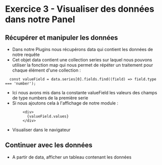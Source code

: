 # Exercice 3 - Visualiser des données dans notre Panel

## Récupérer et manipuler les données

* Dans notre Plugins nous récupérons data qui contient les données de notre requête
* Cet objet data contient une collection series sur laquel nous pouvons utiliser la fonction map qui nous permet de répéter un traitement pour chaque élément d'une collection :
```
  const valueField = data.series[0].fields.find((field) => field.type === 'number');
```
* Ici nous avons mis dans la constante valueField les valeurs des champs de type numbers de la première serie
* Si nous ajoutons cela à l'affichage de notre module :
```
        <div>
          {valueField.values}
        </div>
```
* Visualiser dans le navigateur

## Continuer avec les données

* A partir de data, afficher un tableau contenant les données

